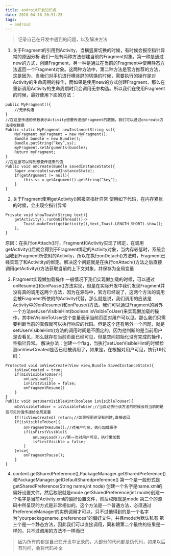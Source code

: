 ```yaml
---
title: android开发知识点
date: 2018-04-16 20:51:25
tags:
  - android
---
```


> 记录自己在开发中遇到的问题，以及解决方法

1. 关于Fragment的引用到Activity，当横竖屏切换的时候，有时候会报空指针异常的原因分析
我们一般有两种方法创建当前的Fragment对象。第一种是通过new的方式，创建Fragment，另一种是通过在当前的Fragment中使用静态方法返回一个Fragment对象。这两种方法中，第二种方法是官方推荐的方法，这是因为，当我们对手机进行横竖屏的切换的时候，需要执行的操作是对Activity的生命周期的操作，而如果是使用new的方式创建Fragment，那么在重新调用Activity的生命周期时只会调用无参构造。所以我们在使用Fragment的时候，最好使用下面的方法：
<!--more-->
```
public MyFragment(){
    //无参构造
}
//在这里传递的参数表示Activity想要传递给Fragment的数据，我们可以通过oncreate方法接收数据
Public static MyFragment newInstance(String ss){
    MyFragment myFragment = new MyFragment();
    Bundle bundle = new Bundle();
    Bundle.putString(“key”,ss);
    myFragment.setArguments(bundle);
    Return myFragment;
}
//在这里可以得到想要传递来的值
Public void onCreate(Bundle savedInstanceState){
    Super.oncreate(savedInstanceState);
    If(getArgument != null){
        this.ss = getArgument().getString(“key”);
    }
}
```
2. 关于Fragment使用getActivity()回报空指针异常
使用如下代码，在内存紧张的时候，会出现空指针异常
```
Private void showToash(String text){
    getActivity().runOnUiThread(()->
        Toast.makeText(getActivity(),text,Toast.LENGTH_SHORT).show();
    );
}
```
原因：在执行onAttach()时，Fragment和Activity实现了绑定，在调用getActivity()后就会得到于Fragment绑定的Activity对象，当内存较低时，系统会回收到Fragment所依附的Activity，所以在执行onDetach()方法时，Fragment已经实现了和Activitity的绑定。解决这个问题就是在执行onAttach()方法之后直接调用getActivity()方法获取当前的上下文对象，并保存为全局变量

3. Fragment实现懒加载操作
一般情况下我们实现懒加载的时候，可以通过onResume()和onPause()方法实现，但是在实际开发中我们发现Fragment并没有真的调用这两个方法，因为在源码中，官方已经说了，这两个方法的调用会被Fragment所依附的Activity代替，那么就是说，我们调用的应该是Activity中的onResume()和onPause()方法。我们可以通过Fragment的另外一个方法setUserVisibleHint(boolean isVisibleToUser)来实现懒加载的操作，其中isVisibleToUser这个变量表示当前页面对用户可以见。那么我们只需要判断当前的真假就可以执行响应的代码。但是这个还有另外一个问题，就是setUserVisibleHint()方法的调用时间是不固定的，因为他判断的是当前用户是否看见，那么就存在当前页面已经可见，但是空间初始化没有完成的操作，空指针异常。
解决办法：创建一个flag，当执行setUserVisibleHint的时候检测onViewCreated是否已经被调用了，如果是，在根据对用户可见，执行UI代码：
```
Protected void onViewCreate(View view,Bundle SavedInstanceState){
    isViewCreated = true;
    if(mIsVisibleToUser){
        onLazyLoad();
        isFirstVisible = false;
        onFragmentResume()
    }
}
Public void setUserVisibleHint(boolean isVisibleToUser){
    mIsVisibleToUser = isVisibleToUser;//当自动执行该方法的时候会将当前的是否可见的值传递给全局变量
    If(!isViewCreated) return;//如果视图还没有创建,直接返回
    If(isVisibleToUser){
        onFragmentResume();//对用户可见，执行加载操作
        if(isFirstVisible){
            onLoayLoad();//第一次对用户可见，执行懒加载
            isFirstVisible = false;
        }
    }else{
        onFragmentPause();
    }
}
```
4. content.getSharedPreference(),PackageManager.getSharedPreference()和PackageManager.getDefaultSharedpreference()
第一个是一般形式是
getSharedPreference(String name,int node) 创建一个名字是name.xml的偏好设置文件，然后权限就是mode
getSharedPreference(int mode)创建一个名字是当前Activity.xml的偏好设置文件，然后权限就是mode
第二个的源码中所呈现的方式是非常相似的。这个方法是一个普通方法，必须通过PreferenceManager的实例调用才可以，只不过他得到的是一个名字为”yourpackagename_preferences”的偏好文件，并且mode为默认私有
第三个是一个静态方法，因此我们可以直接调用，同和跟第二个最终的结果是一样的，只不过调用的方法不一样而已



















> 因为所有的都是自己在开发中记录的，大部分的代码都是伪代码，如果以后有时间，会将代码补全